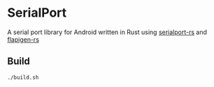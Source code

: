 # SerialPort

A serial port library for Android written in Rust using [serialport-rs](https://github.com/serialport/serialport-rs) and [flapigen-rs](https://github.com/Dushistov/flapigen-rs)

## Build

```shell
./build.sh
```

